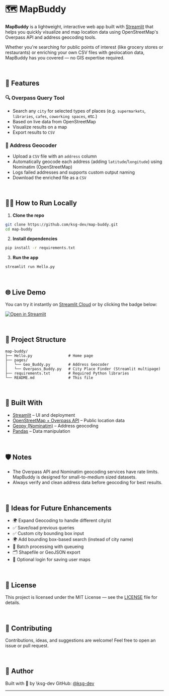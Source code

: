 # 🗺️ MapBuddy


**MapBuddy** is a lightweight, interactive web app built with [Streamlit](https://streamlit.io/) that helps you quickly visualize and map location data using OpenStreetMap's Overpass API and address geocoding tools.

Whether you're searching for public points of interest (like grocery stores or restaurants) or enriching your own CSV files with geolocation data, MapBuddy has you covered — no GIS expertise required.

<br>

## 🚀 Features

### 🔍 Overpass Query Tool
- Search any `city` for selected types of places (e.g. `supermarkets`, `libraries`, `cafes`, `coworking spaces`, etc.)
- Based on live data from OpenStreetMap
- Visualize results on a map
- Export results to `CSV`

### 📍 Address Geocoder
- Upload a `CSV` file with an `address` column
- Automatically geocode each address (adding `latitude`/`longitude`) using Nominatim (OpenStreetMap)
- Logs failed addresses and supports custom output naming
- Download the enriched file as a `CSV`


<br>

## 🧑‍💻 How to Run Locally

1. **Clone the repo**
```bash
git clone https://github.com/ksg-dev/map-buddy.git
cd map-buddy
````

2. **Install dependencies**

```bash
pip install -r requirements.txt
```

3. **Run the app**

```bash
streamlit run Hello.py
```


<br>

## 🌐 Live Demo

You can try it instantly on [Streamlit Cloud](https://map-buddy-geotools.streamlit.app) or by clicking the badge below:

[![Open in Streamlit](https://static.streamlit.io/badges/streamlit_badge_black_white.svg)](https://map-buddy-geotools.streamlit.app)

<br>

## 📁 Project Structure

```
map-buddy/
├── Hello.py                # Home page
├── pages/
│   └── Geo_Buddy.py        # Address Geocoder
│   └── Overpass_Buddy.py   # City Place Finder (Streamlit multipage)
├── requirements.txt        # Required Python libraries
└── README.md               # This file
```

<br>

## 🧩 Built With

* [Streamlit](https://streamlit.io/) – UI and deployment
* [OpenStreetMap + Overpass API](https://overpass-turbo.eu/) – Public location data
* [Geopy (Nominatim)](https://geopy.readthedocs.io/) – Address geocoding
* [Pandas](https://pandas.pydata.org/) – Data manipulation

<br>

## 🛡️ Notes

* The Overpass API and Nominatim geocoding services have rate limits. MapBuddy is designed for small-to-medium sized datasets.
* Always verify and clean address data before geocoding for best results.

<br>

## 🧠 Ideas for Future Enhancements

* 🌍 Expand Geocoding to handle different city/st
* ✅ Save/load previous queries
* ✅ Custom city bounding box input
* 🌍 Add bounding box-based search (instead of city name)
* 🔄 Batch processing with queueing
* 🗂️ Shapefile or GeoJSON export
* 🔐 Optional login for saving user maps

<br>

## 📜 License

This project is licensed under the MIT License — see the [LICENSE](LICENSE) file for details.

<br>

## 🤝 Contributing

Contributions, ideas, and suggestions are welcome! Feel free to open an issue or pull request.

<br>

## 👋 Author

Built with 💙 by \ksg-dev
GitHub: [@ksg-dev](https://github.com/ksg-dev)

---
